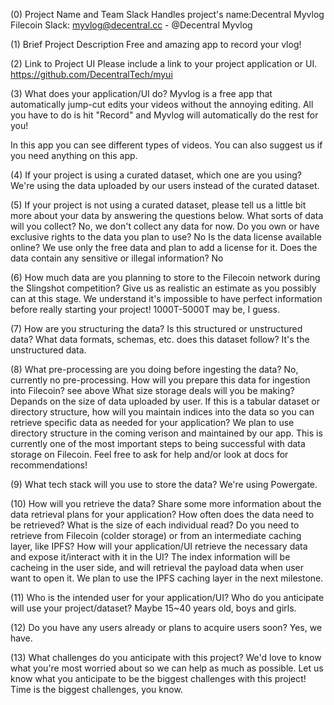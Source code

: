 
(0) Project Name and Team Slack Handles
project's name:Decentral Myvlog
Filecoin Slack: myvlog@decentral.cc - @Decentral Myvlog


(1) Brief Project Description
Free and amazing app to record your vlog!

(2) Link to Project UI
Please include a link to your project application or UI.
https://github.com/DecentralTech/myui

(3) What does your application/UI do?
Myvlog is a free app that automatically jump-cut edits your videos without the annoying editing.
All you have to do is hit "Record" and Myvlog will automatically do the rest for you!

In this app you can see different types of videos. You can also suggest us if you need anything on this app.

(4) If your project is using a curated dataset, which one are you using?
We're using the data uploaded by our users instead of the curated dataset.

(5) If your project is not using a curated dataset, please tell us a little bit more about your data by answering the questions below.
What sorts of data will you collect?  No, we don't collect any data for now.
Do you own or have exclusive rights to the data you plan to use? No
Is the data license available online? We use only the free data and plan to add a license for it.
Does the data contain any sensitive or illegal information? No

(6) How much data are you planning to store to the Filecoin network during the Slingshot competition?
Give us as realistic an estimate as you possibly can at this stage. We understand it's impossible to have perfect information before really starting your project!
1000T-5000T may be, I guess.

(7) How are you structuring the data?
Is this structured or unstructured data? What data formats, schemas, etc. does this dataset follow?
It's the unstructured data.

(8) What pre-processing are you doing before ingesting the data? No, currently no pre-processing.
How will you prepare this data for ingestion into Filecoin?   see above
What size storage deals will you be making?  Depands on the size of data uploaded by user. 
If this is a tabular dataset or directory structure, how will you maintain indices into the data so you can retrieve specific data as needed for your application? We plan to use directory structure in the coming verison and maintained by our app.
This is currently one of the most important steps to being successful with data storage on Filecoin. Feel free to ask for help and/or look at docs for recommendations!


(9) What tech stack will you use to store the data?
We're using Powergate.

(10) How will you retrieve the data?
Share some more information about the data retrieval plans for your application? How often does the data need to be retrieved? What is the size of each individual read? Do you need to retrieve from Filecoin (colder storage) or from an intermediate caching layer, like IPFS? How will your application/UI retrieve the necessary data and expose it/interact with it in the UI?
The index information will be cacheing in the user side, and will retrieval the payload data when user want to open it. We plan to use the IPFS caching layer in the next milestone.

(11) Who is the intended user for your application/UI? 
Who do you anticipate will use your project/dataset? 
Maybe 15~40 years old, boys and girls.

(12) Do you have any users already or plans to acquire users soon?
Yes, we have.

(13) What challenges do you anticipate with this project?
We'd love to know what you're most worried about so we can help as much as possible. Let us know what you anticipate to be the biggest challenges with this project!
Time is the biggest challenges, you know.
